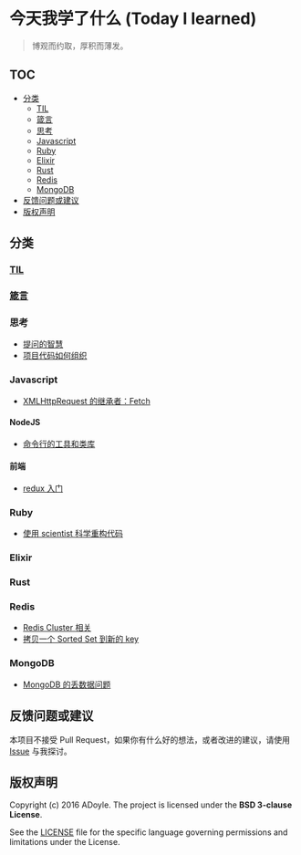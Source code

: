 # 今天我学了什么 (Today I learned)

> 博观而约取，厚积而薄发。

## TOC

<!-- MarkdownTOC -->

- [分类](#分类)
    - [TIL](#til)
    - [箴言](#箴言)
    - [思考](#思考)
    - [Javascript](#javascript)
    - [Ruby](#ruby)
    - [Elixir](#elixir)
    - [Rust](#rust)
    - [Redis](#redis)
    - [MongoDB](#mongodb)
- [反馈问题或建议](#反馈问题或建议)
- [版权声明](#版权声明)

<!-- /MarkdownTOC -->

<a name="分类"></a>
## 分类

<a name="til"></a>
### [TIL](./TIL.md)

<a name="箴言"></a>
### [箴言](./maxim.md)

<a name="思考"></a>
### 思考

- [提问的智慧](thinking/smartquestion.md)
- [项目代码如何组织](thinking/how-to-make-code-organization.md)

<a name="javascript"></a>
### Javascript

- [XMLHttpRequest 的继承者：Fetch](javascript/fetch.md)

<a name="nodejs"></a>
#### NodeJS

- [命令行的工具和类库](nodejs/cli-libraries-and-tools.md)

#### 前端

- [redux 入门](front-end/redux-ABC.md)

<a name="ruby"></a>
### Ruby

- [使用 scientist 科学重构代码](ruby/using-scientist-for-refactoring.md)

<a name="elixir"></a>
### Elixir

<a name="rust"></a>
### Rust

<a name="redis"></a>
### Redis

- [Redis Cluster 相关](redis/cluster.md)
- [拷贝一个 Sorted Set 到新的 key](redis/copy-a-sorted-set.md)

<a name="mongodb"></a>
### MongoDB

- [MongoDB 的丢数据问题](mongo/data-lost.md)

<a name="反馈问题或建议"></a>
## 反馈问题或建议

本项目不接受 Pull Request，如果你有什么好的想法，或者改进的建议，请使用 [Issue][] 与我探讨。

<a name="版权声明"></a>
## 版权声明

Copyright (c) 2016 ADoyle. The project is licensed under the **BSD 3-clause License**.

See the [LICENSE][] file for the specific language governing permissions and limitations under the License.


[Issue]: https://github.com/adoyle-h/Today-I-Learned/issues
[LICENSE]: ./LICENSE
